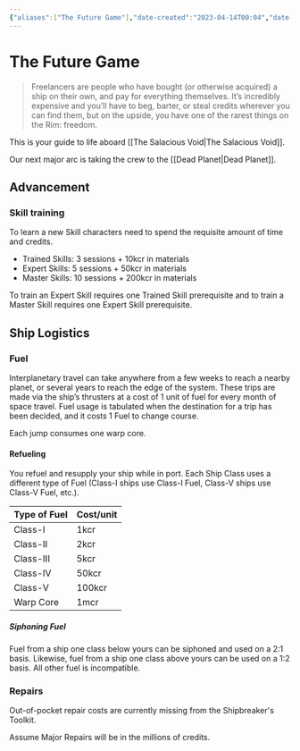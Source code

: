 ```yaml
---
{"aliases":["The Future Game"],"date-created":"2023-04-14T00:04","date-modified":"2023-04-19T18:14","dg-publish":true,"linter-yaml-title-alias":"The Future Game","tags":["mosh","tfg"],"title":"The Future Game","up":"[[mothership]]","permalink":"/spaces/mosh/support/tfg/","dgPassFrontmatter":true}
---
```



# The Future Game

> Freelancers are people who have bought (or otherwise acquired) a ship on their own, and pay for everything themselves. It’s incredibly expensive and you’ll have to beg, barter, or steal credits wherever you can find them, but on the upside, you have one of the rarest things on the Rim: freedom.

This is your guide to life aboard [[The Salacious Void\|The Salacious Void]].

Our next major arc is taking the crew to the [[Dead Planet\|Dead Planet]].

## Advancement

### Skill training

To learn a new Skill characters need to spend the requisite amount of time and credits.

- Trained Skills: 3 sessions + 10kcr in materials
- Expert Skills: 5 sessions + 50kcr in materials
- Master Skills: 10 sessions + 200kcr in materials
  
To train an Expert Skill requires one Trained Skill prerequisite and to train a Master Skill requires one Expert Skill prerequisite.

## Ship Logistics

### Fuel

Interplanetary travel can take anywhere from a few weeks to reach a nearby planet, or several years to reach the edge of the system. These trips are made via the ship’s thrusters at a cost of 1 unit of fuel for every month of space travel. Fuel usage is tabulated when the destination for a trip has been decided, and it costs 1 Fuel to change course.

Each jump consumes one warp core.

#### Refueling

You refuel and resupply your ship while in port. Each Ship Class uses a different type of Fuel (Class-I ships use Class-I Fuel, Class-V ships use Class-V Fuel, etc.).

| Type of Fuel | Cost/unit |
| ------------ | --------- |
| Class-I      | 1kcr      |
| Class-II     | 2kcr      |
| Class-III    | 5kcr      |
| Class-IV     | 50kcr     |
| Class-V      | 100kcr    |
| Warp Core    | 1mcr      | 

##### Siphoning Fuel

Fuel from a ship one class below yours can be siphoned and used on a 2:1 basis. Likewise, fuel from a ship one class above yours can be used on a 1:2 basis. All other fuel is incompatible.

### Repairs

Out-of-pocket repair costs are currently missing from the Shipbreaker's Toolkit.

Assume Major Repairs will be in the millions of credits.
